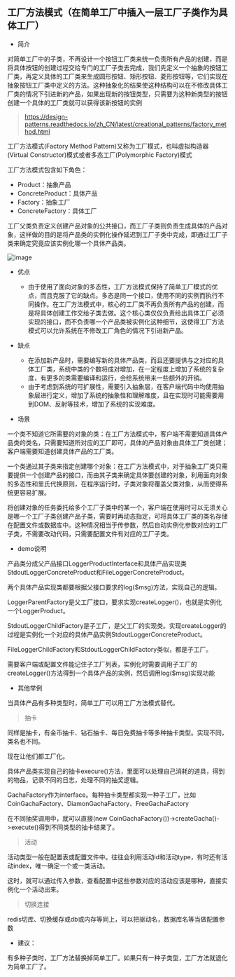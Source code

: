 ## 工厂方法模式（在简单工厂中插入一层工厂子类作为具体工厂）

- 简介

对简单工厂中的子类，不再设计一个按钮工厂类来统一负责所有产品的创建，而是将具体按钮的创建过程交给专门的工厂子类去完成，我们先定义一个抽象的按钮工厂类，再定义具体的工厂类来生成圆形按钮、矩形按钮、菱形按钮等，它们实现在抽象按钮工厂类中定义的方法。这种抽象化的结果使这种结构可以在不修改具体工厂类的情况下引进新的产品，如果出现新的按钮类型，只需要为这种新类型的按钮创建一个具体的工厂类就可以获得该新按钮的实例

> https://design-patterns.readthedocs.io/zh_CN/latest/creational_patterns/factory_method.html

工厂方法模式(Factory Method Pattern)又称为工厂模式，也叫虚拟构造器(Virtual Constructor)模式或者多态工厂(Polymorphic Factory)模式

工厂方法模式包含如下角色：

- Product：抽象产品
- ConcreteProduct：具体产品
- Factory：抽象工厂
- ConcreteFactory：具体工厂

工厂父类负责定义创建产品对象的公共接口，而工厂子类则负责生成具体的产品对象，这样做的目的是将产品类的实例化操作延迟到工厂子类中完成，即通过工厂子类来确定究竟应该实例化哪一个具体产品类。

![image](https://design-patterns.readthedocs.io/zh_CN/latest/_images/loger.jpg)


- 优点
  - 由于使用了面向对象的多态性，工厂方法模式保持了简单工厂模式的优点，而且克服了它的缺点。多态是同一个接口，使用不同的实例而执行不同操作。在工厂方法模式中，核心的工厂类不再负责所有产品的创建，而是将具体创建工作交给子类去做。这个核心类仅仅负责给出具体工厂必须实现的接口，而不负责哪一个产品类被实例化这种细节，这使得工厂方法模式可以允许系统在不修改工厂角色的情况下引进新产品。

- 缺点
  - 在添加新产品时，需要编写新的具体产品类，而且还要提供与之对应的具体工厂类，系统中类的个数将成对增加，在一定程度上增加了系统的复杂度，有更多的类需要编译和运行，会给系统带来一些额外的开销。
  - 由于考虑到系统的可扩展性，需要引入抽象层，在客户端代码中均使用抽象层进行定义，增加了系统的抽象性和理解难度，且在实现时可能需要用到DOM、反射等技术，增加了系统的实现难度。

- 场景

一个类不知道它所需要的对象的类：在工厂方法模式中，客户端不需要知道具体产品类的类名，只需要知道所对应的工厂即可，具体的产品对象由具体工厂类创建；客户端需要知道创建具体产品的工厂类。

一个类通过其子类来指定创建哪个对象：在工厂方法模式中，对于抽象工厂类只需要提供一个创建产品的接口，而由其子类来确定具体要创建的对象，利用面向对象的多态性和里氏代换原则，在程序运行时，子类对象将覆盖父类对象，从而使得系统更容易扩展。

将创建对象的任务委托给多个工厂子类中的某一个，客户端在使用时可以无须关心是哪一个工厂子类创建产品子类，需要时再动态指定，可将具体工厂类的类名存储在配置文件或数据库中。这种情况相当于传参数，然后自动实例化参数对应的工厂子类，不需要改动代码，只需要配置文件有对应的工厂子类。


- demo说明

产品类分成父产品接口LoggerProductInterface和具体产品实现类StdoutLoggerConcreteProduct和FileLoggerConcreteProduct。

两个具体产品实现类都要根据父接口要求的log($msg)方法，实现自己的逻辑。

LoggerParentFactory是父工厂接口，要求实现createLogger()，也就是实例化一个LoggerProduct。

StdoutLoggerChildFactory是子工厂，是父工厂的实现类。实现createLogger的过程是实例化一个对应的具体产品实例StdoutLoggerConcreteProduct。

FileLoggerChildFactory和StdoutLoggerChildFactory类似，都是子工厂。

需要客户端或配置文件能记住子工厂列表，实例化时需要调用子工厂的createLogger()方法得到一个具体产品的实例，然后调用log($msg)实现功能


- 其他举例

当具体产品有多种类型时，简单工厂可以用工厂方法模式替代。

> 抽卡

同样是抽卡，有金币抽卡、钻石抽卡、每日免费抽卡等多种抽卡类型。实现不同，类名也不同。

现在让他们都工厂化。

具体产品类实现自己的抽卡execure()方法，里面可以处理自己消耗的道具，得到的物品，记录不同的日志，处理不同的抽奖逻辑。

GachaFactory作为interface。每种抽卡类型都实现一种子工厂，比如CoinGachaFactory、DiamonGachaFactory、FreeGachaFactory

在不同抽奖调用中，就可以直接(new CoinGachaFactory())->createGacha()->execute()得到不同类型的抽卡结果了。

> 活动

活动类型一般在配置表或配置文件中。往往会利用活动id和活动type，有时还有活动index，唯一确定一个或一类活动。

这时，就可以通过传入参数，查看配置中这些参数对应的活动应该是哪种，直接实例化一个活动出来。

> 切换连接

redis切库、切换缓存或db或内存等同上，可以把驱动名，数据库名等当做配置参数


- 建议：

有多种子类时，工厂方法替换掉简单工厂。如果只有一种子类型，工厂方法就退化为简单工厂了。